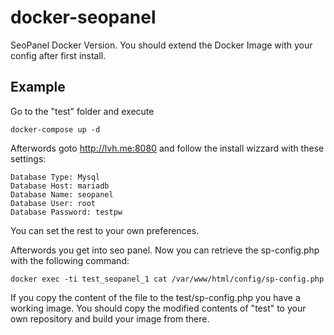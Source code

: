 # docker-seopanel

SeoPanel Docker Version. You should extend the Docker Image with your config after first install.

## Example

Go to the "test" folder and execute

```
docker-compose up -d
```

Afterwords goto http://lvh.me:8080 and follow the install wizzard with these settings:

```
Database Type: Mysql
Database Host: mariadb
Database Name: seopanel
Database User: root
Database Password: testpw
```

You can set the rest to your own preferences.

Afterwords you get into seo panel. Now you can retrieve the sp-config.php with the following command:

```
docker exec -ti test_seopanel_1 cat /var/www/html/config/sp-config.php
```

If you copy the content of the file to the test/sp-config.php you have a working image.
You should copy the modified contents of "test" to your own repository and build your image from there.
